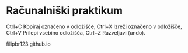 # Računalniški praktikum
Ctrl+C Kopiraj označeno v odložišče,
Ctrl+X Izreži označeno v odložišče,
Ctrl+V Prilepi vsebino odložišča,
Ctrl+Z Razveljavi (undo). 

filipbr123.github.io


